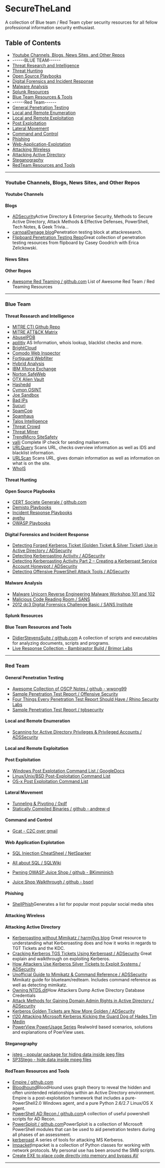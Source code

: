 # SecureTheLand

A collection of Blue team / Red Team cyber security resources for all fellow professional information security enthusiast.



## Table of Contents
* [Youtube Channels, Blogs, News Sites, and Other Repos](#Youtube-Channels,-Blogs,-News-Sites,-and-Other-Repos)
* ------BLUE TEAM------
* [Threat Research and Intelligence](#threat-research-and-intelligence)
* [Threat Hunting](#threat-hunting)
* [Open Source Playbooks](#open-source-playbooks)
* [Digital Forensics and Incident Response](#Digital-Forensics-and-Incident-Response)
* [Malware Analysis](#Malware-Analysis)
* [Splunk Resources](#Splunk-Resources)
* [Blue Team Resources & Tools](#Blue-Team-Resources-and-Tools)
* ------Red Team------
* [General Penetration Testing](#general-penetration-testing)
* [Local and Remote Enumeration](#Local-and-Remote-Enumeration)
* [Local and Remote Exploitation](#Local-and-Remote-Exploitation)
* [Post Exploitation](#Post-Exploitation)
* [Lateral Movement](#Lateral-Movement)
* [Command and Control](command-and-control)
* [Phishing](#Phishing)
* [Web-Application-Explotation](#Web-Application-Explotation)
* [Attacking Wireless](#Attacking-Wireless)
* [Attacking Active Directory](#Attacking-Active-Directory)
* [Steganography](#steganography)
* [RedTeam Resources and Tools](#RedTeam-Resources-and-Tools)
---

### Youtube Channels, Blogs, News Sites, and Other Repos
#### Youtube Channels
#### Blogs
* [ADSecurity](https://adsecurity.org/)Active Directory & Enterprise Security, Methods to Secure Active Directory, Attack Methods & Effective Defenses, PowerShell, Tech Notes, & Geek Trivia…
* [carnoal0wnage blog](https://carnal0wnage.attackresearch.com/)Penetration testing block at attackresearch.
* [Flipboard Penetration Testing Repo](https://flipboard.com/@caseygoodrich/penetration-testing-3hv8mlgdy)Great collection of penetration testing resources from flipboard by Casey Goodrich with Erica Zelickowski.
#### News Sites
#### Other Repos
* [Awesome Red Teaming / github.com](https://github.com/yeyintminthuhtut/Awesome-Red-Teaming)
List of Awesome Red Team / Red Teaming Resources
---
### Blue Team
#### Threat Research and Intelligence
* [MITRE CTI Github Repo](https://github.com/mitre/cti)
* [MITRE ATT&CK Matrix](https://attack.mitre.org/)
* [AbuseIPDB](https://www.abuseipdb.com/)
* [apilitiy](https://apility.io/) AS Information, whois lookup, blacklist checks and more.
* [BrightCloud](https://www.brightcloud.com/tools/url-ip-lookup.php)
* [Comodo Web Inspector](http://app.webinspector.com/)
* [Fortiguard Webfilter](https://fortiguard.com/webfilter)
* [Hybrid Analysis](https://www.hybrid-analysis.com/)
* [IBM Xforce Exchange](https://exchange.xforce.ibmcloud.com/)
* [Norton SafeWeb](https://safeweb.norton.com/)
* [OTX Alien Vault](https://www.alienvault.com/open-threat-exchange)
* [Hashedd](https://hashdd.com/)
* [Cymon OSINT](https://cymon.io/)
* [Joe Sandbox](https://www.joesandbox.com/)
* [Bad IPs](https://www.badips.com/)
* [Sucuri](https://sitecheck.sucuri.net/)
* [SpamCop](https://www.spamcop.net/bl.shtml)
* [Spamhaus](https://www.spamhaus.org/lookup/)
* [Talos Intelligence](https://talosintelligence.com/)
* [Threat Crowd](https://www.threatcrowd.org/)
* [Threat Miner](https://www.threatminer.org/)
* [TrendMicro SiteSafety](https://global.sitesafety.trendmicro.com/)
* [valli](http://multirbl.valli.org/) Complete IP check for sending mailservers.
* [URLQuery](http://urlquery.net/) Scans URL, checks overview information as well as IDS and blacklist information.
* [URLScan](https://urlscan.io/) Scans URL, gives domain information as well as information on what is on the site.
* [WhoIS](https://whois.domaintools.com/)

#### Threat Hunting
#### Open Source Playbooks
* [CERT Societe Generale / github.com](https://github.com/certsocietegenerale/IRM)
* [Demisto Playbooks](https://www.demisto.com/resources/)
* [Incident Response Playbooks](https://www.incidentresponse.com/playbooks/)
* [ayehu](https://ayehu.com/cyber-security-incident-response-automation/top-5-cyber-security-incident-response-playbooks/)
* [OWASP Playbooks](https://github.com/OWASP/owasp-summit-2017/tree/master/Working-Sessions/Security-Playbooks)
#### Digital Forensics and Incident Response
* [Detecting Forged Kerberos Ticket (Golden Ticket & Silver Ticket) Use in Active Directory / ADSecurity](https://adsecurity.org/?p=1515)
* [Detecting Kerberoasting Activity / ADSecurity](https://adsecurity.org/?p=3458)
* [Detecting Kerberoasting Activity Part 2 – Creating a Kerberoast Service Account Honeypot / ADSecurity](https://adsecurity.org/?p=3513)
* [Detecting Offensive PowerShell Attack Tools / ADSecurity](https://adsecurity.org/?p=2604)
#### Malware Analysis
* [Malware Unicorn Reverse Engineering Malware Workshop 101 and 102](https://malwareunicorn.org/#/workshops)
* [ Malicious Code Reading Room / SANS](https://www.sans.org/reading-room/whitepapers/malicious/) 
* [2012 dc3 Digital Forensics Challenge Basic / SANS Institute](https://www.sans.org/reading-room/whitepapers/malicious/paper/34330)

#### Splunk Resources
#### Blue Team Resources and Tools
* [DidierStevensSuite / github.com](https://github.com/DidierStevens/DidierStevensSuite)
A collection of scripts and executables for analyzing documents, scripts and programs.
* [Live Response Collection - Bambiraptor Build / Brimor Labs](https://www.brimorlabs.com/tools/)
---
### Red Team
#### General Penetration Testing
* [Awesome Collection of OSCP Notes / github - wwong99](https://github.com/wwong99/pentest-notes/blob/master/oscp_resources/OSCP-Survival-Guide.md)
* [Sample Penetration Test Report / Offensive Security](https://www.offensive-security.com/reports/sample-penetration-testing-report.pdf)
* [Four Things Every Penetration Test Report Should Have / Rhino Security Labs](https://rhinosecuritylabs.com/penetration-testing/four-things-every-penetration-test-report/)
* [Sample Penetration Test Report / tgbsecurity](https://tbgsecurity.com/wordpress/wp-content/uploads/2016/11/Sample-Penetration-Test-Report.pdf)
#### Local and Remote Enumeration
* [Scanning for Active Directory Privileges & Privileged Accounts / ADSSecurity](https://adsecurity.org/?p=3658)
#### Local and Remote Exploitation
#### Post Exploitation
* [Windows Post Explotation Command List / GoogleDocs](https://docs.google.com/document/d/1U10isynOpQtrIK6ChuReu-K1WHTJm4fgG3joiuz43rw/edit?hl=en_US#)
* [Linux/Unix/BSD Post-Exploitation Command List](https://docs.google.com/document/d/1ObQB6hmVvRPCgPTRZM5NMH034VDM-1N-EWPRz2770K4/edit?hl=en_US)
* [OS-x Post Exploitation Command List](https://docs.google.com/document/d/10AUm_zUdAQGgoHNo_eS0SO1K-24VVYnulUD2x3rJD3k/edit?hl=en_US)
#### Lateral Movement
* [Tunneling & Pivoting / 0xdf](https://0xdf.gitlab.io/2019/01/28/pwk-notes-tunneling-update1.html)
* [Statically Compiled Binaries / github - andrew-d](https://github.com/andrew-d/static-binaries)
#### Command and Control
* [Gcat - C2C over gmail](https://github.com/byt3bl33d3r/gcat)
#### Web Application Explotation
* [SQL Injection CheatSheel / NetSparker](https://www.netsparker.com/blog/web-security/sql-injection-cheat-sheet/)
* [All about SQL / SQLWiki](https://sqlwiki.netspi.com/)

* [Pwning OWASP Juice Shop / github - BKimminich](https://github.com/bkimminich/pwning-juice-shop/)
* [Juice Shop Walkthrough / github - bsqrl](https://github.com/bsqrl/juice-shop-walkthrough)
#### Phishing
* [ShellPhish](https://github.com/thelinuxchoice/shellphish)Generates a list for popular most popular social media sites

#### Attacking Wireless
#### Attacking Active Directory
* [Kerberoasting without Mimikatz / harmj0ys blog](https://www.harmj0y.net/blog/powershell/kerberoasting-without-mimikatz/)
Great resource to understanding what Kerberoasting does and how it works in regards to TGT Tickets and the KDC.
* [Cracking Kerberos TGS Tickets Using Kerberoast / ADSecurity](https://adsecurity.org/?p=2293)
Great explain and walkthrough on exploiting Kerberos.
* [How Attackers Use Kerberos Silver Tickets to Exploit Systems / ADSecurity](https://adsecurity.org/?p=2011)
* [Unofficial Guide to Mimikatz & Command Reference / ADSSecurity](https://adsecurity.org/?page_id=1821)
Mimikatz guide for blueteam/redteam. Includes command reference as well as detecting mimikatz.
* [Owning NTDS.dit](https://adsecurity.org/?p=2398)How Attackers Dump Active Directory Database Credentials
* [Attack Methods for Gaining Domain Admin Rights in Active Directory / ADSecurity](https://adsecurity.org/?p=2362)
* [Kerberos Golden Tickets are Now More Golden / ADSecurity](https://adsecurity.org/?p=1640)
* [t120 Attacking Microsoft Kerberos Kicking the Guard Dog of Hades Tim Medin](https://www.youtube.com/watch?v=PUyhlN-E5MU&index=59&list=PLStO1VqVBvmHev5qaNDl78oSzuHcXDDsk)
* [PowerView PowerUsage Series](http://www.harmj0y.net/blog/powershell/the-powerview-powerusage-series-1/) Realwolrd based scenarios, solutions and explanations of PoerView uses.
#### Steganography
* [jsteg - popular package for hiding data inside jpeg files](https://github.com/lukechampine/jsteg)
* [SP3Stego - hide data inside mpeg files](https://www.petitcolas.net/steganography/mp3stego/)

#### RedTeam Resources and Tools
* [Empire / github.com](https://github.com/EmpireProject/Empire)
* [Bloodhound](https://github.com/BloodHoundAD/BloodHound)BloodHound uses graph theory to reveal the hidden and often unintended relationships within an Active Directory environment.
Empire is a post-exploitation framework that includes a pure-PowerShell2.0 Windows agent, and a pure Python 2.6/2.7 Linux/OS X agent.
* [PowerShell AD Recon / github.com](https://github.com/PyroTek3/PowerShell-AD-Recon)A collection of useful powershell scripts for AD Recon.
* [PowerSploit / github.com](https://github.com/PowerShellMafia/PowerSploit)PowerSploit is a collection of Microsoft PowerShell modules that can be used to aid penetration testers during all phases of an assessment.
* [kerberoast](https://github.com/nidem/kerberoast) A series of tools for attacking MS Kerberos.
* [Impacket](https://github.com/SecureAuthCorp/impacket)Impacket is a collection of Python classes for working with network protocols. My personal use has been around the SMB scripts.
* [Create EXE to place code directly into memory and bypass AV](https://pen-testing.sans.org/blog/2013/07/12/anti-virus-evasion-a-peek-under-the-veil/)
---

 
